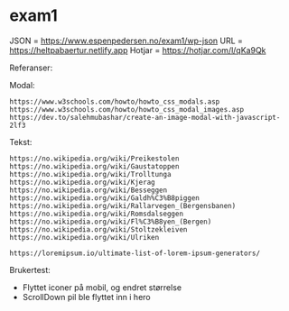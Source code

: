 # exam1

JSON = https://www.espenpedersen.no/exam1/wp-json
URL = https://heltpabaertur.netlify.app
Hotjar = https://hotjar.com/l/qKa9Qk

Referanser:

Modal:

    https://www.w3schools.com/howto/howto_css_modals.asp
    https://www.w3schools.com/howto/howto_css_modal_images.asp
    https://dev.to/salehmubashar/create-an-image-modal-with-javascript-2lf3

Tekst:

    https://no.wikipedia.org/wiki/Preikestolen
    https://no.wikipedia.org/wiki/Gaustatoppen
    https://no.wikipedia.org/wiki/Trolltunga
    https://no.wikipedia.org/wiki/Kjerag
    https://no.wikipedia.org/wiki/Besseggen
    https://no.wikipedia.org/wiki/Galdh%C3%B8piggen
    https://no.wikipedia.org/wiki/Rallarvegen_(Bergensbanen)
    https://no.wikipedia.org/wiki/Romsdalseggen
    https://no.wikipedia.org/wiki/Fl%C3%B8yen_(Bergen)
    https://no.wikipedia.org/wiki/Stoltzekleiven
    https://no.wikipedia.org/wiki/Ulriken

    https://loremipsum.io/ultimate-list-of-lorem-ipsum-generators/

Brukertest:

- Flyttet iconer på mobil, og endret størrelse
- ScrollDown pil ble flyttet inn i hero